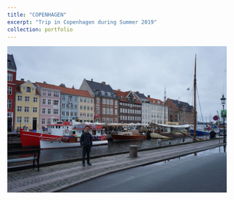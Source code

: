 ```yaml
---
title: "COPENHAGEN"
excerpt: "Trip in Copenhagen during Summer 2019"
collection: portfolio
---
```

![Photo](https://github.com/llyuan1994/academicpages.github.io/blob/master/images/Copenhagen.png)
